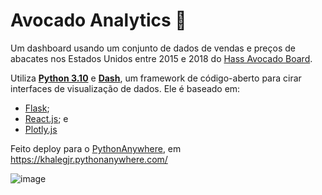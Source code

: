 # Avocado Analytics 🥑

Um dashboard usando um conjunto de dados de vendas e preços de abacates nos Estados Unidos entre 2015 e 2018 do 
[Hass Avocado Board](https://hassavocadoboard.com/).

Utiliza __[Python 3.10](https://www.python.org/)__ e __[Dash](https://dash.plotly.com/)__, um framework de código-aberto
para cirar interfaces de visualização de dados. Ele é baseado em:
  - [Flask](https://flask.palletsprojects.com/en/2.2.x/);
  - [React.js](https://pt-br.reactjs.org/); e
  - [Plotly.js](https://github.com/plotly/plotly.js/)
  

Feito deploy para o [PythonAnywhere](https://www.pythonanywhere.com/), em https://khalegjr.pythonanywhere.com/

![image](https://user-images.githubusercontent.com/35576198/224519200-86d36426-65ab-4711-86de-20dddd40ca9f.png)
